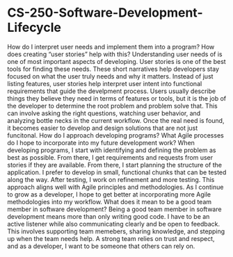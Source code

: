 # CS-250-Software-Development-Lifecycle
How do I interpret user needs and implement them into a program? How does creating “user stories” help with this?
Understanding user needs of is one of most important aspects of developing. User stories is one of the best tools for finding these needs. These short narratives help developers stay focused on what the user truly needs and why it matters. Instead of just listing features, user stories help interpret user intent into functional requirements that guide the develpment process. Users usually describe things they believe they need in terms of features or tools, but it is the job of the developer to determine the root problem and problem solve that. This can involve asking the right questions, watching user behavior, and analyzing bottle necks in the current workflow. Once the real need is found, it becomes easier to develop and design solutions that are not just funcitonal.
How do I approach developing programs? What Agile processes do I hope to incorporate into my future development work?
When developing programs, I start with identifying and defining the problem as best as possible. From there, I get requirements and requests from user stories if they are available. From there, I start planning the structure of the application. I prefer to develop in small, functional chunks that can be tested along the way. After testing, I work on refinement and more testing. This approach aligns well with Agile principles and methodologies. As I continue to grow as a developer, I hope to get better at incorporating more Agile methodologies into my workflow. 
What does it mean to be a good team member in software development?
Being a good team member in software development means more than only writing good code. I have to be an active listener while also communicating clearly and be open to feedback. This involves supporting team memebers, sharing knowledge, and stepping up when the team needs help. A strong team relies on trust and respect, and as a developer, I want to be someone that others can rely on. 
